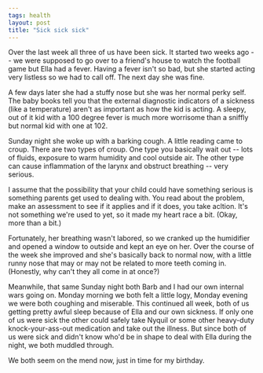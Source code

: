 ```yaml
---
tags: health
layout: post
title: "Sick sick sick"
---
```




<p>Over the last week all three of us have been sick. It started two weeks ago -- we were supposed to go over to a friend's house to watch the football game but Ella had a fever. Having a fever isn't so bad, but she started acting very listless so we had to call off. The next day she was fine.</p>

<p>A few days later she had a stuffy nose but she was her normal perky self. The baby books tell you that the external diagnostic indicators of a sickness (like a temperature) aren't as important as how the kid is acting. A sleepy, out of it kid with a 100 degree fever is much more worrisome than a sniffly but normal kid with one at 102.</p>

<p>Sunday night she woke up with a barking cough. A little reading came to croup. There are two types of croup. One type you basically wait out -- lots of fluids, exposure to warm humidity and cool outside air. The other type can cause inflammation of the larynx and obstruct breathing -- very serious.</p>

<p>I assume that the possibility that your child could have something serious is something parents get used to dealing with. You read about the problem, make an assessment to see if it applies and if it does, you take acltion. It's not something we're used to yet, so it made my heart race a bit. (Okay, more than a bit.)</p>
 
<p>Fortunately, her breathing wasn't labored, so we cranked up the humidifier and opened a window to outside and kept an eye on her. Over the course of the week she improved and she's basically back to normal now, with a little runny nose that may or may not be related to more teeth coming in. (Honestly, why can't they all come in at once?)</p>

<p>Meanwhile, that same Sunday night both Barb and I had our own internal wars going on. Monday morning we both felt a little logy, Monday evening we were both coughing and miserable. This continued all week, both of us getting pretty awful sleep because of Ella and our own sickness. If only one of us were sick the other could safely take Nyquil or some other heavy-duty knock-your-ass-out medication and take out the illness. But since both of us were sick and didn't know who'd be in shape to deal with Ella during the night, we both muddled through.</p>

<p>We both seem on the mend now, just in time for my birthday.</p>


